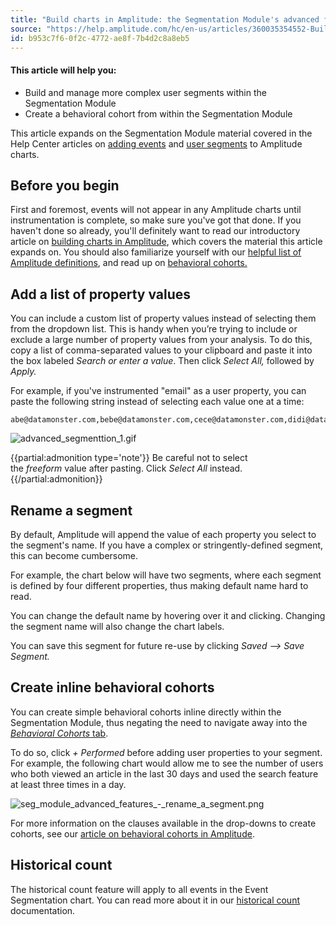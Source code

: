 ```yaml
---
title: "Build charts in Amplitude: the Segmentation Module's advanced features"
source: "https://help.amplitude.com/hc/en-us/articles/360035354552-Build-charts-in-Amplitude-the-Segmentation-Module-s-advanced-features"
id: b953c7f6-0f2c-4772-ae8f-7b4d2c8a8eb5
---
```


#### This article will help you:

* Build and manage more complex user segments within the Segmentation Module
* Create a behavioral cohort from within the Segmentation Module

This article expands on the Segmentation Module material covered in the Help Center articles on [adding events](/analytics/charts/build-charts-add-events) and [user segments](/analytics/charts/build-charts-add-user-segments) to Amplitude charts.

## Before you begin

First and foremost, events will not appear in any Amplitude charts until instrumentation is complete, so make sure you've got that done. If you haven't done so already, you'll definitely want to read our introductory article on [building charts in Amplitude](/analytics/charts/chart-basics), which covers the material this article expands on. You should also familiarize yourself with our [helpful list of Amplitude definitions](/get-started/helpful-definitions), and read up on [behavioral cohorts.](/analytics/behavioral-cohorts)

## Add a list of property values

You can include a custom list of property values instead of selecting them from the dropdown list. This is handy when you’re trying to include or exclude a large number of property values from your analysis. To do this, copy a list of comma-separated values to your clipboard and paste it into the box labeled *Search or enter a value*. Then click *Select All,* followed by *Apply.*

For example, if you've instrumented "email" as a user property, you can paste the following string instead of selecting each value one at a time:

```
abe@datamonster.com,bebe@datamonster.com,cece@datamonster.com,didi@datamonster.com
```

![advanced_segmenttion_1.gif](/output/img/charts/advanced-segmenttion-1-gif.gif)

{{partial:admonition type='note'}}
 Be careful not to select the *freeform* value after pasting. Click *Select All* instead.
{{/partial:admonition}}

## Rename a segment

By default, Amplitude will append the value of each property you select to the segment's name. If you have a complex or stringently-defined segment, this can become cumbersome.

For example, the chart below will have two segments, where each segment is defined by four different properties, thus making default name hard to read.

You can change the default name by hovering over it and clicking. Changing the segment name will also change the chart labels.

You can save this segment for future re-use by clicking *Saved --> Save Segment.* 

## Create inline behavioral cohorts

You can create simple behavioral cohorts inline directly within the Segmentation Module, thus negating the need to navigate away into the [*Behavioral Cohorts* tab](/analytics/behavioral-cohorts).

To do so, click *+ Performed* before adding user properties to your segment. For example, the following chart would allow me to see the number of users who both viewed an article in the last 30 days and used the search feature at least three times in a day.

![seg_module_advanced_features_-_rename_a_segment.png](/output/img/charts/seg-module-advanced-features-rename-a-segment-png.png)

For more information on the clauses available in the drop-downs to create cohorts, see our [article on behavioral cohorts in Amplitude](/analytics/behavioral-cohorts).

## Historical count

The historical count feature will apply to all events in the Event Segmentation chart. You can read more about it in our [historical count](/analytics/historical-count-1) documentation. 
